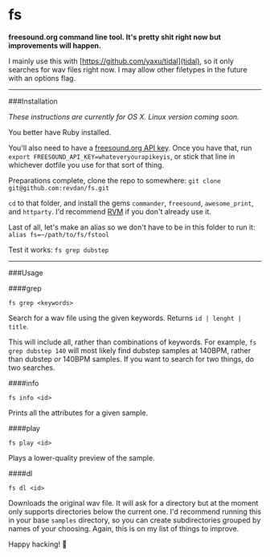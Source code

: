 fs
==

__freesound.org command line tool. It's pretty shit right now but improvements will happen.__

I mainly use this with [https://github.com/yaxu/tidal](tidal), so it only searches for wav files right now. I may allow other filetypes in the future with an options flag.

---

###Installation

*These instructions are currently for OS X. Linux version coming soon.*

You better have Ruby installed.

You'll also need to have a [freesound.org API key](http://www.freesound.org/api/apply/). Once you have that, run `export FREESOUND_API_KEY=whateveryourapikeyis`, or stick that line in whichever dotfile you use for that sort of thing.

Preparations complete, clone the repo to somewhere: `git clone git@github.com:revdan/fs.git`

`cd` to that folder, and install the gems `commander`, `freesound`, `awesome_print`, and `httparty`. I'd recommend [RVM](https://rvm.io/) if you don't already use it.

Last of all, let's make an alias so we don't have to be in this folder to run it: `alias fs=~/path/to/fs/fstool`

Test it works: `fs grep dubstep`

---

###Usage

####grep

    fs grep <keywords>

Search for a wav file using the given keywords. Returns `id | lenght | title`.

This will include all, rather than combinations of keywords. For example, `fs grep dubstep 140` will most likely find dubstep samples at 140BPM, rather than dubstep _or_ 140BPM samples. If you want to search for two things, do two searches.

####info

    fs info <id>

Prints all the attributes for a given sample.

####play

    fs play <id>

Plays a lower-quality preview of the sample.

####dl

    fs dl <id>

Downloads the original wav file. It will ask for a directory but at the moment only supports directories below the current one. I'd recommend running this in your base `samples` directory, so you can create subdirectories grouped by names of your choosing. Again, this is on my list of things to improve.

Happy hacking! :musical_keyboard:
